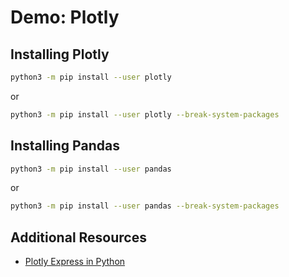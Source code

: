 # Demo: Plotly

Installing Plotly
---

```sh
python3 -m pip install --user plotly
```
or

```sh
python3 -m pip install --user plotly --break-system-packages
```

Installing Pandas
---

```sh
python3 -m pip install --user pandas
```
or

```sh
python3 -m pip install --user pandas --break-system-packages
```

Additional Resources
---
- [Plotly Express in Python](https://plotly.com/python/plotly-express/)
